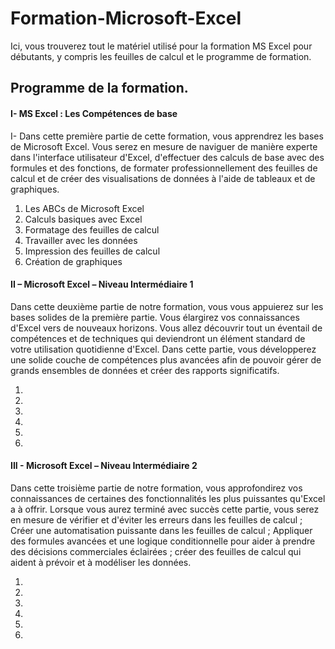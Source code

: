 # Formation-Microsoft-Excel

Ici, vous trouverez tout le matériel utilisé pour la formation MS Excel pour débutants, y compris les feuilles de calcul et le programme de formation.

<h2>Programme de la formation.</h2>
<h4>I- MS Excel : Les Compétences de base</h4>
<p>I- Dans cette première partie de cette formation, vous apprendrez les bases de Microsoft Excel. Vous serez en mesure de naviguer de manière experte dans l'interface utilisateur d'Excel, d'effectuer des calculs de base avec des formules et des fonctions, de formater professionnellement des feuilles de calcul et de créer des visualisations de données à l'aide de tableaux et de graphiques.</p>
<ol>
<li>Les ABCs de Microsoft Excel</li>
<li>Calculs basiques avec Excel</li>
<li>Formatage des feuilles de calcul</li>
<li>Travailler avec les données</li>
<li>Impression des feuilles de calcul</li>
<li>Création de graphiques</li>
</ol>

<h4>II – Microsoft Excel – Niveau Intermédiaire 1 </h4>
<p>Dans cette deuxième partie de notre formation, vous vous appuierez sur les bases solides de la première partie. Vous élargirez vos connaissances d'Excel vers de nouveaux horizons. Vous allez découvrir tout un éventail de compétences et de techniques qui deviendront un élément standard de votre utilisation quotidienne d'Excel. Dans cette partie, vous développerez une solide couche de compétences plus avancées afin de pouvoir gérer de grands ensembles de données et créer des rapports significatifs.</p>

<ol>
<li></li>
<li></li>
<li></li>
<li></li>
<li></li>
<li></li>
</ol>

<h4>III - Microsoft Excel – Niveau Intermédiaire 2</h4>
<p>Dans cette troisième partie de notre formation, vous approfondirez vos connaissances de certaines des fonctionnalités les plus puissantes qu'Excel a à offrir. Lorsque vous aurez terminé avec succès cette partie, vous serez en mesure de vérifier et d'éviter les erreurs dans les feuilles de calcul ; Créer une automatisation puissante dans les feuilles de calcul ; Appliquer des formules avancées et une logique conditionnelle pour aider à prendre des décisions commerciales éclairées ; créer des feuilles de calcul qui aident à prévoir et à modéliser les données.</p>

<ol>
<li></li>
<li></li>
<li></li>
<li></li>
<li></li>
<li></li>
</ol>